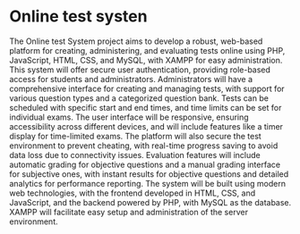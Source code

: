 # Online test systen
The Online test System project aims to develop a robust, web-based platform for creating, administering, and evaluating tests online using PHP, JavaScript, HTML, CSS, and MySQL, with XAMPP for easy administration. This system will offer secure user authentication, providing role-based access for students and administrators. Administrators will have a comprehensive interface for creating and managing tests, with support for various question types and a categorized question bank. Tests can be scheduled with specific start and end times, and time limits can be set for individual exams. The user interface will be responsive, ensuring accessibility across different devices, and will include features like a timer display for time-limited exams. The platform will also secure the test environment to prevent cheating, with real-time progress saving to avoid data loss due to connectivity issues. Evaluation features will include automatic grading for objective questions and a manual grading interface for subjective ones, with instant results for objective questions and detailed analytics for performance reporting. The system will be built using modern web technologies, with the frontend developed in HTML, CSS, and JavaScript, and the backend powered by PHP, with MySQL as the database. XAMPP will facilitate easy setup and administration of the server environment. 
